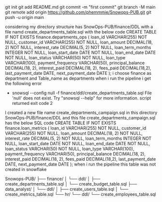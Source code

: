 git init
git add README.md
git commit -m "first commit"
git branch -M main
git remote add origin https://github.com/phemmmie/Snowops-PUB.git
git push -u origin main



considering my directory structure has SnowOps-PUB/finance/DDL with a file namd create_departments_table.sql
with the below code
CREATE TABLE IF NOT EXISTS finance.departments_ops (
 loan_id VARCHAR(255) NOT NULL,
  customer_id VARCHAR(255) NOT NULL,
  loan_amount DECIMAL(18, 2) NOT NULL,
  interest_rate DECIMAL(5, 2) NOT NULL,
  loan_term_months INTEGER NOT NULL,
  loan_start_date DATE NOT NULL,
  loan_end_date DATE NOT NULL,
  loan_status VARCHAR(50) NOT NULL,
  loan_type VARCHAR(100),
  payment_frequency VARCHAR(50),
  principal_balance DECIMAL(18, 2),
  interest_paid DECIMAL(18, 2),
  fees_paid DECIMAL(18,2),
  last_payment_date DATE,
  next_payment_date DATE
);
i choose finance as department and Table_name as departments when i run the pipeline i get the following error
+ snowsql --config null -f finance/ddl/create_departments_table.sql
File 'null' does not exist.
Try "snowsql --help" for more information.
script returned exit code 2

I created a new file name create_departments_campaign.sql in this directory SnowOps-PUB/finance/DDL and this file create_departments_campaign.sql
has the below SQL code 
CREATE TABLE IF NOT EXISTS finance.loan_metrics (
 loan_id VARCHAR(255) NOT NULL,
  customer_id VARCHAR(255) NOT NULL,
  loan_amount DECIMAL(18, 2) NOT NULL,
  interest_rate DECIMAL(5, 2) NOT NULL,
  loan_term_months INTEGER NOT NULL,
  loan_start_date DATE NOT NULL,
  loan_end_date DATE NOT NULL,
  loan_status VARCHAR(50) NOT NULL,
  loan_type VARCHAR(100),
  payment_frequency VARCHAR(50),
  principal_balance DECIMAL(18, 2),
  interest_paid DECIMAL(18, 2),
  fees_paid DECIMAL(18,2),
  last_payment_date DATE,
  next_payment_date DATE
);
when i run the pipeline this table was not created in snowflake


Snowops-PUB/
├── finance/
│   └── ddl/
│       ├── create_departments_table.sql
│       └── create_budget_table.sql
├── data_analyst/
│   └── ddl/
│       ├── create_users_table.sql
│       └── create_metrics_table.sql
└── hr/
    └── ddl/
        └── create_employees_table.sql